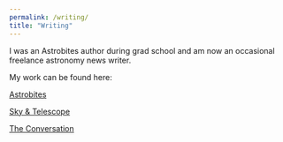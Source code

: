 ```yaml
---
permalink: /writing/
title: "Writing"
---
```


I was an Astrobites author during grad school and am now an occasional freelance astronomy news writer.

My work can be found here:

<a href="https://astrobites.org/author/mhuston/">Astrobites</a>

<a href="https://skyandtelescope.org/author/macy-huston/">Sky & Telescope</a>

<a href="https://theconversation.com/profiles/macy-huston-1384597/articles">The Conversation</a>
